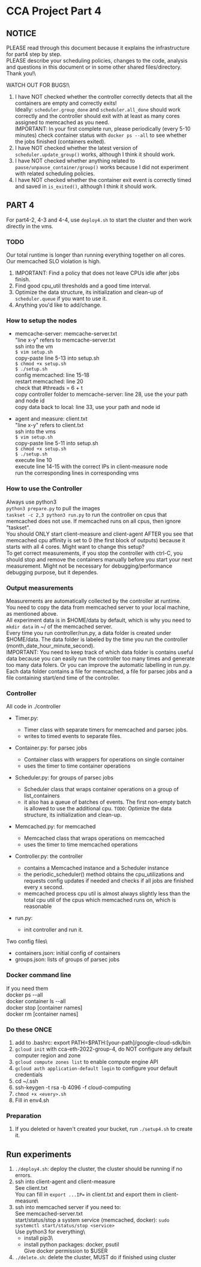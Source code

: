 # CCA Project Part 4

## NOTICE
PLEASE read through this document because it explains the infrastructure for part4 step by step.\
PLEASE describe your scheduling policies, changes to the code, analysis and questions in this document or in some other shared files/directory.\
Thank you!\

WATCH OUT FOR BUGS!\
1. I have NOT checked whether the controller correctly detects that all the containers are empty and correctly exits!\
Ideally: `scheduler.group_done` and `scheduler.all_done` should work correctly and the controller should exit with at least as many cores assigned to memcached as you need.\
IMPORTANT: In your first complete run, please periodically (every 5-10 minutes) check container status with `docker ps --all` to see whether the jobs finished (containers exited).
2. I have NOT checked whether the latest version of `scheduler.update_group()` works, although I think it should work.
3. I have NOT checked whether anything related to `pause/unpause_container/group()` works because I did not experiment with related scheduling policies.
4. I have NOT checked whether the container exit event is correctly timed and saved in `is_exited()`, although I think it should work.


## PART 4
For part4-2, 4-3 and 4-4, use `deploy4.sh` to start the cluster and then work directly in the vms.

### TODO
Our total runtime is longer than running everything together on all cores.\
Our memcached SLO violation is high.
1. IMPORTANT: Find a policy that does not leave CPUs idle after jobs finish.
2. Find good cpu_util thresholds and a good time interval.
2. Optimize the data structure, its initialization and clean-up of `scheduler.queue` if you want to use it.
3. Anything you'd like to add/change.

### How to setup the nodes
+ memcache-server: memcache-server.txt\
"line x-y" refers to memcache-server.txt\
ssh into the vm\
`$ vim setup.sh`\
copy-paste line 5-13 into setup.sh\
`$ chmod +x setup.sh`\
`$ ./setup.sh`\
config memcached: line 15-18\
restart memcached: line 20\
check that #threads = 6 + t\
copy controller folder to memcache-server: line 28, use the your path and node id\
copy data back to local: line 33, use your path and node id

+ agent and measure: client.txt\
"line x-y" refers to client.txt\
ssh into the vms\
`$ vim setup.sh`\
copy-paste line 5-11 into setup.sh\
`$ chmod +x setup.sh`\
`$ ./setup.sh`\
execute line 10\
execute line 14-15 with the correct IPs in client-measure node\
run the corresponding lines in corresponding vms

### How to use the Controller
Always use python3\
`python3 prepare.py` to pull the images\
`taskset -c 2,3 python3 run.py` to run the controller on cpus that memcached does not use. If memcached runs on all cpus, then ignore "taskset".\
You should ONLY start client-measure and client-agent AFTER you see that memcached cpu affinity is set to 0 (the first block of outputs) because it starts with all 4 cores. Might want to change this setup?\
To get correct measurements, if you stop the controller with ctrl-C, you should stop and remove the containers manually before you start your next measurement. Might not be necessary for debugging/performance debugging purpose, but it dependes.

### Output measurements
Measurements are automatically collected by the controller at runtime.\
You need to copy the data from memcached server to your local machine, as mentioned above.\
All experiment data is in $HOME/data by default, which is why you need to `mkdir data` in ~/ of the memcached server.\
Every time you run controller/run.py, a data folder is created under $HOME/data. The data folder is labeled by the time you run the controller (month_date_hour_minute_second).\
IMPORTANT: You need to keep track of which data folder is contains useful data because you can easily run the controller too many times and generate too many data folers. Or you can improve the automatic labelling in run.py.\
Each data folder contains a file for memcached, a file for parsec jobs and a file containing start/end time of the controller.


### Controller
All code in ./controller
+ Timer.py:
    - Timer class with separate timers for memcached and parsec jobs.
    - writes to timed events to separate files.

+ Container.py: for parsec jobs
    - Container class with wrappers for operations on single container
    - uses the timer to time container operations

+ Scheduler.py: for groups of parsec jobs
    - Scheduler class that wraps container operations on a group of list_containers
    - it also has a queue of batches of events. The first non-empty batch is allowed to use the additional cpu. `TODO`: Optimize the data structure, its initialization and clean-up.

+ Memcached.py: for memcached
    - Memcached class that wraps operations on memcached
    - uses the timer to time memcached operations

+ Controller.py: the controller
    - contains a Memcached instance and a Scheduler instance
    - the periodic_scheduler() method obtains the cpu_utilizations and requests config updates if needed and checks if all jobs are finished every x second.
    - memcached process cpu util is almost always slightly less than the total cpu util of the cpus which memcached runs on, which is reasonable

+ run.py:
    - init controller and run it.

Two config files\
+ containers.json: initial config of containers
+ groups.json: lists of groups of parsec jobs


### Docker command line
If you need them\
docker ps --all\
docker container ls --all\
docker stop [container names]\
docker rm [container names]


### Do these ONCE
1. add to .bashrc: export PATH=$PATH:[your-path]/google-cloud-sdk/bin
2. `gcloud init` with cca-eth-2022-group-4, do NOT configure any default computer region and zone
3. `gcloud compute zones list` to enable compute engine API
4. `gcloud auth application-default login` to configure your default credentials
5. cd ~/.ssh
6. ssh-keygen -t rsa -b 4096 -f cloud-computing
7. `chmod +x <every>.sh`
8. Fill in env4.sh

### Preparation
1. If you deleted or haven't created your bucket, run `./setup4.sh` to create it.

## Run experiments
1. `./deploy4.sh`: deploy the cluster, the cluster should be running if no errors.
2. ssh into client-agent and client-measure\
See client.txt\
You can fill in `export ...IP=` in client.txt and export them in client-measure\
3. ssh into memcached server if you need to:\
See memcached-server.txt\
start/status/stop a system service (memcached, docker): `sudo systemctl start/status/stop <service>`\
Use python3 for everything\
    + install pip3\
    + install python packages: docker, psutil\
Give docker permission to $USER
4. `./delete.sh`: delete the cluster, MUST do if finished using cluster

